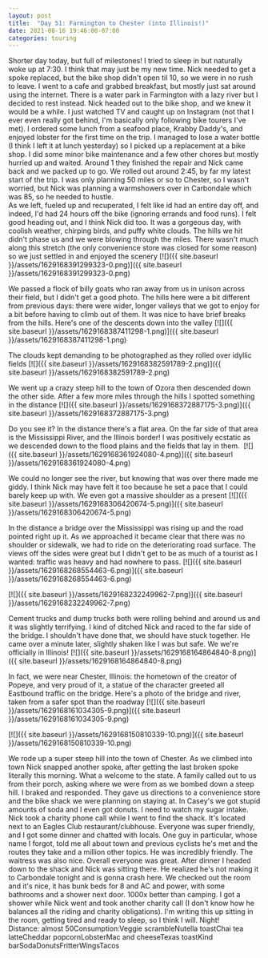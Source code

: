 ```yaml
---
layout: post
title:  "Day 51: Farmington to Chester (into Illinois!)"
date: 2021-08-16 19:46:00-07:00
categories: touring
---
```

Shorter day today, but full of milestones! I tried to sleep in but naturally woke up at 7:30. I think that may just be my new time. Nick needed to get a spoke replaced, but the bike shop didn't open til 10, so we were in no rush to leave. I went to a cafe and grabbed breakfast, but mostly just sat around using the internet. There is a water park in Farmington with a lazy river but I decided to rest instead. Nick headed out to the bike shop, and we knew it would be a while. I just watched TV and caught up on Instagram (not that I ever even really got behind, I'm basically only following bike tourers I've met). I ordered some lunch from a seafood place, Krabby Daddy's, and enjoyed lobster for the first time on the trip. I managed to lose a water bottle (I think I left it at lunch yesterday) so I picked up a replacement at a bike shop. I did some minor bike maintenance and a few other chores but mostly hurried up and waited. Around 1 they finished the repair and Nick came back and we packed up to go. We rolled out around 2:45, by far my latest start of the trip. I was only planning 50 miles or so to Chester, so I wasn't worried, but Nick was planning a warmshowers over in Carbondale which was 85, so he needed to hustle.  
As we left, fueled up and recuperated, I felt like id had an entire day off, and indeed, I'd had 24 hours off the bike (ignoring errands and food runs). I felt good heading out, and I think Nick did too. It was a gorgeous day, with coolish weather, chirping birds, and puffy white clouds. The hills we hit didn't phase us and we were blowing through the miles. There wasn't much along this stretch (the only convenience store was closed for some reason) so we just settled in and enjoyed the scenery
[![]({{ site.baseurl }}/assets/1629168391299323-0.png)]({{ site.baseurl }}/assets/1629168391299323-0.png)
  
We passed a flock of billy goats who ran away from us in unison across their field, but I didn't get a good photo. The hills here were a bit different from previous days: there were wider, longer valleys that we got to enjoy for a bit before having to climb out of them. It was nice to have brief breaks from the hills. Here's one of the descents down into the valley
[![]({{ site.baseurl }}/assets/1629168387411298-1.png)]({{ site.baseurl }}/assets/1629168387411298-1.png)
  
The clouds kept demanding to be photographed as they rolled over idyllic fields
[![]({{ site.baseurl }}/assets/1629168382591789-2.png)]({{ site.baseurl }}/assets/1629168382591789-2.png)
  
We went up a crazy steep hill to the town of Ozora then descended down the other side. After a few more miles through the hills I spotted something in the distance
[![]({{ site.baseurl }}/assets/1629168372887175-3.png)]({{ site.baseurl }}/assets/1629168372887175-3.png)
  
Do you see it? In the distance there's a flat area. On the far side of that area is the Mississippi River, and the Illinois border! I was positively ecstatic as we descended down to the flood plains and the fields that lay in them. 
[![]({{ site.baseurl }}/assets/1629168361924080-4.png)]({{ site.baseurl }}/assets/1629168361924080-4.png)
  
We could no longer see the river, but knowing that was over there made me giddy. I think Nick may have felt it too because he set a pace that I could barely keep up with. We even got a massive shoulder as a present
[![]({{ site.baseurl }}/assets/1629168306420674-5.png)]({{ site.baseurl }}/assets/1629168306420674-5.png)
  
In the distance a bridge over the Mississippi was rising up and the road pointed right up it. As we approached it became clear that there was no shoulder or sidewalk, we had to ride on the deteriorating road surface. The views off the sides were great but I didn't get to be as much of a tourist as I wanted: traffic was heavy and had nowhere to pass.
[![]({{ site.baseurl }}/assets/1629168268554463-6.png)]({{ site.baseurl }}/assets/1629168268554463-6.png)
  

[![]({{ site.baseurl }}/assets/1629168232249962-7.png)]({{ site.baseurl }}/assets/1629168232249962-7.png)
  
Cement trucks and dump trucks both were rolling behind and around us and it was slightly terrifying. I kind of ditched Nick and raced to the far side of the bridge. I shouldn't have done that, we should have stuck together. He came over a minute later, slightly shaken like I was but safe. We we're officially in Illinois!
[![]({{ site.baseurl }}/assets/1629168164864840-8.png)]({{ site.baseurl }}/assets/1629168164864840-8.png)
  
In fact, we were near Chester, Illinois: the hometown of the creator of Popeye, and very proud of it, a statue of the character greeted all Eastbound traffic on the bridge. Here's a photo of the bridge and river, taken from a safer spot than the roadway
[![]({{ site.baseurl }}/assets/1629168161034305-9.png)]({{ site.baseurl }}/assets/1629168161034305-9.png)

[![]({{ site.baseurl }}/assets/1629168150810339-10.png)]({{ site.baseurl }}/assets/1629168150810339-10.png)
  
We rode up a super steep hill into the town of Chester. As we climbed into town Nick snapped another spoke, after getting the last broken spoke literally this morning. What a welcome to the state. A family called out to us from their porch, asking where we were from as we bombed down a steep hill. I braked and responded. They gave us directions to a convenience store and the bike shack we were planning on staying at. In Casey's we got stupid amounts of soda and I even got donuts. I need to watch my sugar intake. Nick took a charity phone call while I went to find the shack. It's located next to an Eagles Club restaurant/clubhouse. Everyone was super friendly, and I got some dinner and chatted with locals. One guy in particular, whose name I forgot, told me all about town and previous cyclists he's met and the routes they take and a million other topics. He was incredibly friendly. The waitress was also nice. Overall everyone was great. After dinner I headed down to the shack and Nick was sitting there. He realized he's not making it to Carbondale tonight and is gonna crash here. We checked out the room and it's nice, it has bunk beds for 8 and AC and power, with some bathrooms and a shower next door. 1000x better than camping. I got a shower while Nick went and took another charity call (I don't know how he balances all the riding and charity obligations). I'm writing this up sitting in the room, getting tired and ready to sleep, so I think I will. Night!  
Distance: almost 50Consumption:Veggie scrambleNutella toastChai tea latteCheddar popcornLobsterMac and cheeseTexas toastKind barSodaDonutsFritterWingsTacos  

